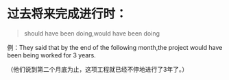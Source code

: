 # **过去将来完成进行时**：

> should have been doing,would have been doing

例：They said that by the end of the following month,the project would have been being worked for 3 years.

（他们说到第二个月底为止，这项工程就已经不停地进行了3年了。）